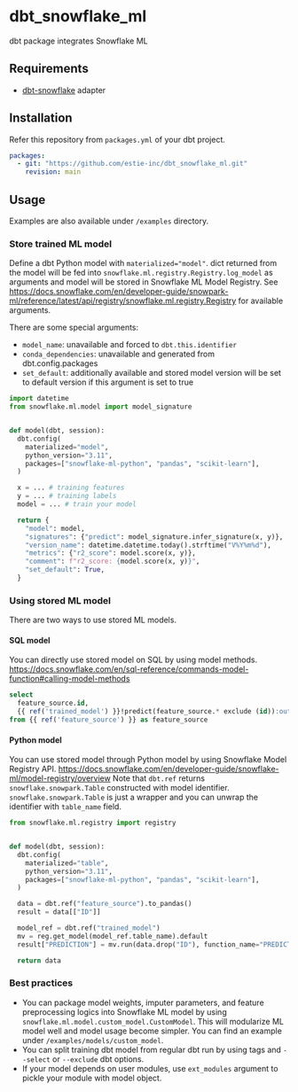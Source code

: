 # dbt_snowflake_ml
dbt package integrates Snowflake ML


## Requirements
- [dbt-snowflake](https://github.com/dbt-labs/dbt-adapters/tree/main/dbt-snowflake) adapter


## Installation

Refer this repository from `packages.yml` of your dbt project.
```yaml
packages:
  - git: "https://github.com/estie-inc/dbt_snowflake_ml.git"
    revision: main
```


## Usage

Examples are also available under `/examples` directory.


### Store trained ML model

Define a dbt Python model with `materialized="model"`.
dict returned from the model will be fed into `snowflake.ml.registry.Registry.log_model` as arguments and model will be stored in Snowflake ML Model Registry.
See https://docs.snowflake.com/en/developer-guide/snowpark-ml/reference/latest/api/registry/snowflake.ml.registry.Registry for available arguments.

There are some special arguments:
- `model_name`: unavailable and forced to `dbt.this.identifier`
- `conda_dependencies`: unavailable and generated from dbt.config.packages
- `set_default`: additionally available and stored model version will be set to default version if this argument is set to true

```python
import datetime
from snowflake.ml.model import model_signature


def model(dbt, session):
  dbt.config(
    materialized="model",
    python_version="3.11",
    packages=["snowflake-ml-python", "pandas", "scikit-learn"],
  )

  x = ... # training features
  y = ... # training labels
  model = ... # train your model

  return {
    "model": model,
    "signatures": {"predict": model_signature.infer_signature(x, y)},
    "version_name": datetime.datetime.today().strftime("V%Y%m%d"),
    "metrics": {"r2_score": model.score(x, y)},
    "comment": f"r2_score: {model.score(x, y)}",
    "set_default": True,
  }
```

### Using stored ML model
There are two ways to use stored ML models.

#### SQL model
You can directly use stored model on SQL by using model methods.
https://docs.snowflake.com/en/sql-reference/commands-model-function#calling-model-methods

```sql
select
  feature_source.id,
  {{ ref('trained_model') }}!predict(feature_source.* exclude (id)):output as prediction
from {{ ref('feature_source') }} as feature_source
```

#### Python model
You can use stored model through Python model by using Snowflake Model Registry API.
https://docs.snowflake.com/en/developer-guide/snowflake-ml/model-registry/overview
Note that `dbt.ref` returns `snowflake.snowpark.Table` constructed with model identifier. `snowflake.snowpark.Table` is just a wrapper and you can unwrap the identifier with `table_name` field.

```python
from snowflake.ml.registry import registry


def model(dbt, session):
  dbt.config(
    materialized="table",
    python_version="3.11",
    packages=["snowflake-ml-python", "pandas", "scikit-learn"],
  )

  data = dbt.ref("feature_source").to_pandas()
  result = data[["ID"]]

  model_ref = dbt.ref("trained_model")
  mv = reg.get_model(model_ref.table_name).default
  result["PREDICTION"] = mv.run(data.drop("ID"), function_name="PREDICT")

  return data
```

### Best practices

- You can package model weights, imputer parameters, and feature preprocessing logics into Snowflake ML model by using `snowflake.ml.model.custom_model.CustomModel`. This will modularize ML model well and model usage become simpler. You can find an example under `/examples/models/custom_model`. 
- You can split training dbt model from regular dbt run by using tags and `--select` or `--exclude` dbt options.
- If your model depends on user modules, use `ext_modules` argument to pickle your module with model object.
